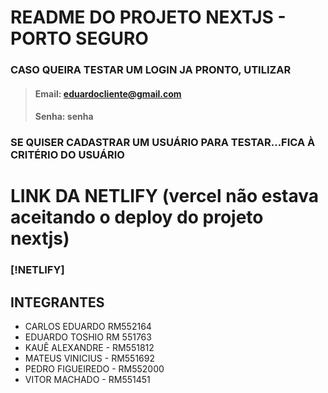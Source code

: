 
# README DO PROJETO NEXTJS - PORTO SEGURO
### CASO QUEIRA TESTAR UM LOGIN JA PRONTO, UTILIZAR
> #### Email: eduardocliente@gmail.com
> #### Senha: senha

### SE QUISER CADASTRAR UM USUÁRIO PARA TESTAR...FICA À CRITÉRIO DO USUÁRIO

# LINK DA NETLIFY (vercel não estava aceitando o deploy do projeto nextjs)
### [!NETLIFY]


## INTEGRANTES
- CARLOS EDUARDO RM552164
- EDUARDO TOSHIO RM 551763
- KAUÊ ALEXANDRE - RM551812
- MATEUS VINICIUS - RM551692
- PEDRO FIGUEIREDO - RM552000
- VITOR MACHADO - RM551451
